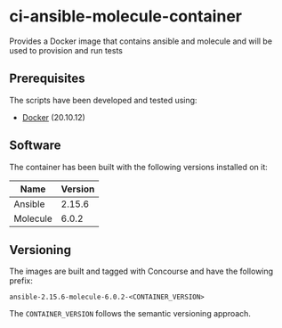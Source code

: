 # ci-ansible-molecule-container
Provides a Docker image that contains ansible and molecule and will be used to provision and run tests

## Prerequisites

The scripts have been developed and tested using:

- [Docker](https://www.docker.com/) (20.10.12)

## Software

The container has been built with the following versions installed on it:

Name                    | Version     
----------------------- | ------------
Ansible                 | 2.15.6      
Molecule                | 6.0.2       

## Versioning

The images are built and tagged with Concourse and have the following prefix:

```
ansible-2.15.6-molecule-6.0.2-<CONTAINER_VERSION>
```
The `CONTAINER_VERSION` follows the semantic versioning approach.
